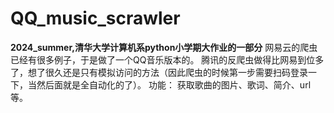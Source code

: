 # QQ_music_scrawler
**2024_summer,清华大学计算机系python小学期大作业的一部分**
网易云的爬虫已经有很多例子，于是做了一个QQ音乐版本的。
腾讯的反爬虫做得比网易到位多了，想了很久还是只有模拟访问的方法（因此爬虫的时候第一步需要扫码登录一下，当然后面就是全自动化的了）。
功能：
获取歌曲的图片、歌词、简介、url等。
